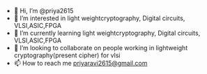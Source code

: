 - 👋 Hi, I’m @priya2615
- 👀 I’m interested in light weightcryptography, Digital circuits, VLSI,ASIC,FPGA
- 🌱 I’m currently learning light weightcryptography, Digital circuits, VLSI,ASIC,FPGA
- 💞️ I’m looking to collaborate on people working in lightweight cryptography(present cipher) for vlsi
- 📫 How to reach me priyaravi2615@gmail.com

<!---
priya2615/priya2615 is a ✨ special ✨ repository because its `README.md` (this file) appears on your GitHub profile.
You can click the Preview link to take a look at your changes.
--->
